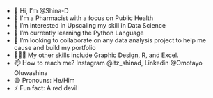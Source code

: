 - 👋 Hi, I’m @Shina-D
- 💊 I'm a Pharmacist with a focus on Public Health
- 👀 I’m interested in Upscaling my skill in Data Science
- 🌱 I’m currently learning the Python Language
- 💞️ I’m looking to collaborate on any data analysis project to help me cause and build my portfolio
- 👨🏾‍💻 My other skills include Graphic Design, R, and Excel.
- 📫 How to reach me? Instagram @itz_shinad, Linkedin @Omotayo Oluwashina
- 😄 Pronouns: He/Him
- ⚡ Fun fact: A red devil

<!---
Shina-D/Shina-D is a ✨ special ✨ repository because its `README.md` (this file) appears on your GitHub profile.
You can click the Preview link to take a look at your changes.
--->
